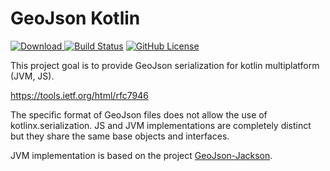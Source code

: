 GeoJson Kotlin
=========================

[![Download](https://api.bintray.com/packages/data2viz/geojson-kotlin/geojson-kotlin/images/download.svg) ](https://bintray.com/data2viz/geojson-kotlin/geojson-kotlin/_latestVersion)
[![Build Status](https://travis-ci.org/data2viz/geojson-kotlin.svg?branch=master)](https://travis-ci.org/data2viz/geojson-kotlin)
[![GitHub License](https://img.shields.io/badge/license-Apache%20License%202.0-blue.svg?style=flat)](http://www.apache.org/licenses/LICENSE-2.0) 


This project goal is to provide GeoJson serialization for kotlin multiplatform (JVM, JS).


https://tools.ietf.org/html/rfc7946


The specific format of GeoJson files does not allow the use of kotlinx.serialization. JS and
JVM implementations are completely distinct but they share the same base objects and interfaces. 

JVM implementation is based on the project [GeoJson-Jackson](https://github.com/opendatalab-de/geojson-jackson).


